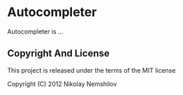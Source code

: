 # Autocompleter

Autocompleter is ...


## Copyright And License

This project is released under the terms of the MIT license

Copyright (C) 2012 Nikolay Nemshilov